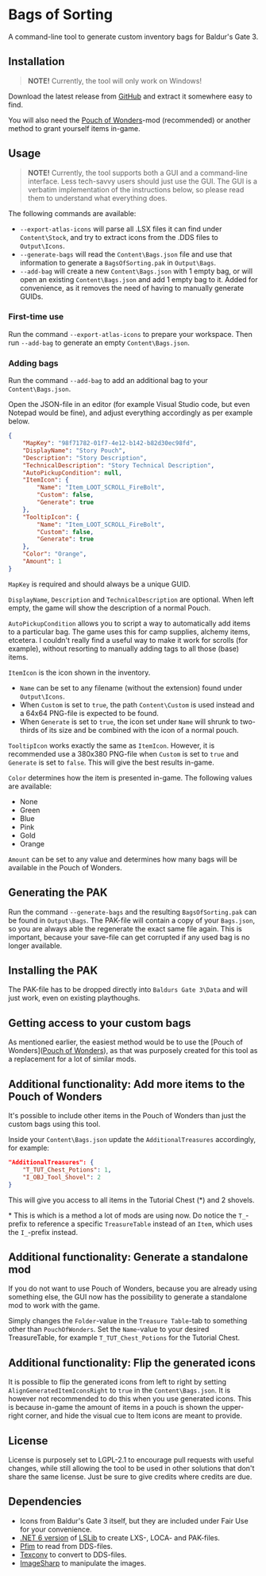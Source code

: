 # Bags of Sorting
A command-line tool to generate custom inventory bags for Baldur's Gate 3.

## Installation
> **NOTE!** Currently, the tool will only work on Windows!

Download the latest release from [GitHub](https://github.com/LennardF1989/BG3-BagsOfSorting/releases) and extract it somewhere easy to find.

You will also need the [Pouch of Wonders](https://www.nexusmods.com/baldursgate3/mods/1368/)-mod (recommended) or another method to grant yourself items in-game.

## Usage
> **NOTE!** Currently, the tool supports both a GUI and a command-line interface. Less tech-savvy users should just use the GUI. The GUI is a verbatim implementation of the instructions below, so please read them to understand what everything does.

The following commands are available:
- `--export-atlas-icons` will parse all .LSX files it can find under `Content\Stock`, and try to extract icons from the .DDS files to `Output\Icons`.
- `--generate-bags` will read the `Content\Bags.json` file and use that information to generate a `BagsOfSorting.pak` in `Output\Bags`.
- `--add-bag` will create a new `Content\Bags.json` with 1 empty bag, or will open an existing `Content\Bags.json` and add 1 empty bag to it. Added for convenience, as it removes the need of having to manually generate GUIDs.

### First-time use
Run the command `--export-atlas-icons` to prepare your workspace. Then run `--add-bag` to generate an empty `Content\Bags.json`.

### Adding bags
Run the command `--add-bag` to add an additional bag to your `Content\Bags.json`.

Open the JSON-file in an editor (for example Visual Studio code, but even Notepad would be fine), and adjust everything accordingly as per example below.

```json
{
    "MapKey": "98f71782-01f7-4e12-b142-b82d30ec98fd",
    "DisplayName": "Story Pouch",
    "Description": "Story Description",
    "TechnicalDescription": "Story Technical Description",
    "AutoPickupCondition": null,
    "ItemIcon": {
        "Name": "Item_LOOT_SCROLL_FireBolt",
        "Custom": false,
        "Generate": true
    },
    "TooltipIcon": {
        "Name": "Item_LOOT_SCROLL_FireBolt",
        "Custom": false,
        "Generate": true
    },
    "Color": "Orange",
    "Amount": 1
}
```

`MapKey` is required and should always be a unique GUID.

`DisplayName`, `Description` and `TechnicalDescription` are optional. When left empty, the game will show the description of a normal Pouch.

`AutoPickupCondition` allows you to script a way to automatically add items to a particular bag. The game uses this for camp supplies, alchemy items, etcetera. I couldn't really find a useful way to make it work for scrolls (for example), without resorting to manually adding tags to all those (base) items.

`ItemIcon` is the icon shown in the inventory. 
- `Name` can be set to any filename (without the extension) found under `Output\Icons`. 
- When `Custom` is set to `true`, the path `Content\Custom` is used instead and a 64x64 PNG-file is expected to be found. 
- When `Generate` is set to `true`, the icon set under `Name` will shrunk to two-thirds of its size and be combined with the icon of a normal pouch.

`TooltipIcon` works exactly the same as `ItemIcon`. However, it is recommended use a 380x380 PNG-file when `Custom` is set to `true` and `Generate` is set to `false`. This will give the best results in-game.

`Color` determines how the item is presented in-game. The following values are available:
- None
- Green
- Blue
- Pink
- Gold
- Orange

`Amount` can be set to any value and determines how many bags will be available in the Pouch of Wonders.

## Generating the PAK
Run the command `--generate-bags` and the resulting `BagsOfSorting.pak` can be found in `Output\Bags`. The PAK-file will contain a copy of your `Bags.json`, so you are always able the regenerate the exact same file again. This is important, because your save-file can get corrupted if any used bag is no longer available.

## Installing the PAK
The PAK-file has to be dropped directly into `Baldurs Gate 3\Data` and will just work, even on existing playthoughs.

## Getting access to your custom bags
As mentioned earlier, the easiest method would be to use the [Pouch of Wonders]([Pouch of Wonders](https://www.nexusmods.com/baldursgate3/mods/1368/)), as that was purposely created for this tool as a replacement for a lot of similar mods. 

## Additional functionality: Add more items to the Pouch of Wonders
It's possible to include other items in the Pouch of Wonders than just the custom bags using this tool.

Inside your `Content\Bags.json` update the `AdditionalTreasures` accordingly, for example:
```json
"AdditionalTreasures": {
    "T_TUT_Chest_Potions": 1,
    "I_OBJ_Tool_Shovel": 2
}
```

This will give you access to all items in the Tutorial Chest (*) and 2 shovels.

\* This is which is a method a lot of mods are using now. Do notice the `T_`-prefix to reference a specific `TreasureTable` instead of an `Item`, which uses the `I_`-prefix instead.

## Additional functionality: Generate a standalone mod
If you do not want to use Pouch of Wonders, because you are already using something else, the GUI now has the possibility to generate a standalone mod to work with the game. 

Simply changes the `Folder`-value in the `Treasure Table`-tab to something other than `PouchOfWonders`. Set the `Name`-value to your desired TreasureTable, for example `T_TUT_Chest_Potions` for the Tutorial Chest.

## Additional functionality: Flip the generated icons
It is possible to flip the generated icons from left to right by setting `AlignGeneratedItemIconsRight` to `true` in the `Content\Bags.json`. It is however not recommended to do this when you use generated icons. This is because in-game the amount of items in a pouch is shown the upper-right corner, and hide the visual cue to Item icons are meant to provide.

## License
License is purposely set to LGPL-2.1 to encourage pull requests with useful changes, while still allowing the tool to be used in other solutions that don't share the same license. Just be sure to give credits where credits are due.

## Dependencies
- Icons from Baldur's Gate 3 itself, but they are included under Fair Use for your convenience.
- [.NET 6 version](https://github.com/LennardF1989/lslib/tree/dotnet6) of [LSLib](https://github.com/Norbyte/lslib) to create LXS-, LOCA- and PAK-files.
- [Pfim](https://github.com/nickbabcock/Pfim) to read from DDS-files.
- [Texconv](https://github.com/Microsoft/DirectXTex/) to convert to DDS-files.
- [ImageSharp](https://github.com/SixLabors/ImageSharp) to manipulate the images.
